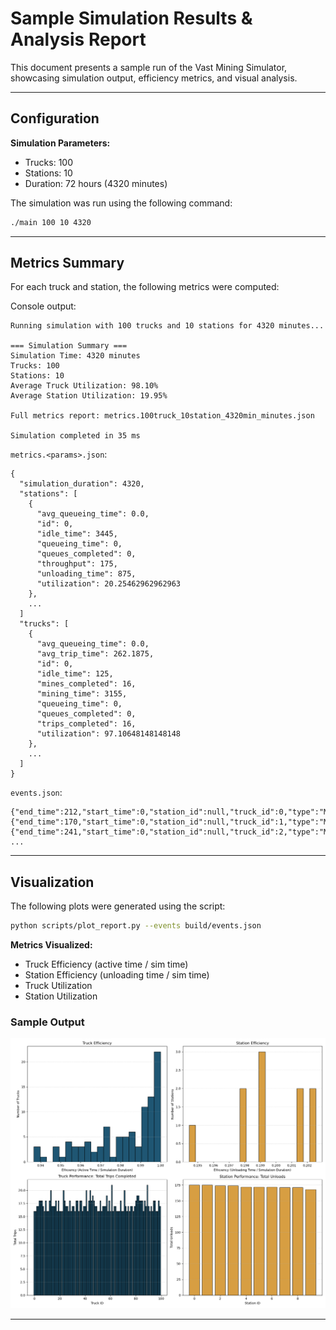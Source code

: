 # Sample Simulation Results & Analysis Report

This document presents a sample run of the Vast Mining Simulator, showcasing simulation output, efficiency metrics, and visual analysis.

---

## Configuration

**Simulation Parameters:**
- Trucks: 100
- Stations: 10
- Duration: 72 hours (4320 minutes)

The simulation was run using the following command:
```bash
./main 100 10 4320
```

---

## Metrics Summary

For each truck and station, the following metrics were computed:

Console output:

```
Running simulation with 100 trucks and 10 stations for 4320 minutes...

=== Simulation Summary ===
Simulation Time: 4320 minutes
Trucks: 100
Stations: 10
Average Truck Utilization: 98.10%
Average Station Utilization: 19.95%

Full metrics report: metrics.100truck_10station_4320min_minutes.json

Simulation completed in 35 ms
```

`metrics.<params>.json`:

```
{
  "simulation_duration": 4320,
  "stations": [
    {
      "avg_queueing_time": 0.0,
      "id": 0,
      "idle_time": 3445,
      "queueing_time": 0,
      "queues_completed": 0,
      "throughput": 175,
      "unloading_time": 875,
      "utilization": 20.25462962962963
    },
    ...
  ]
  "trucks": [
    {
      "avg_queueing_time": 0.0,
      "avg_trip_time": 262.1875,
      "id": 0,
      "idle_time": 125,
      "mines_completed": 16,
      "mining_time": 3155,
      "queueing_time": 0,
      "queues_completed": 0,
      "trips_completed": 16,
      "utilization": 97.10648148148148
    },
    ...
  ]
}
```

`events.json`:

```
{"end_time":212,"start_time":0,"station_id":null,"truck_id":0,"type":"Mine"}
{"end_time":170,"start_time":0,"station_id":null,"truck_id":1,"type":"Mine"}
{"end_time":241,"start_time":0,"station_id":null,"truck_id":2,"type":"Mine"}
...
```

---

## Visualization

The following plots were generated using the script:
```bash
python scripts/plot_report.py --events build/events.json
```

**Metrics Visualized:**
- Truck Efficiency (active time / sim time)
- Station Efficiency (unloading time / sim time)
- Truck Utilization
- Station Utilization

### Sample Output

![Simulation Metrics Visualization](images/efficiency_plot.png)

---
